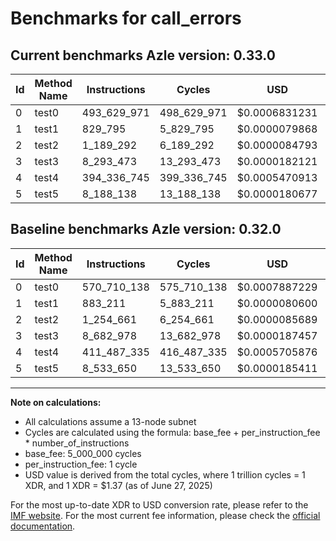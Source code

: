 # Benchmarks for call_errors

## Current benchmarks Azle version: 0.33.0

| Id  | Method Name | Instructions | Cycles      | USD           | USD/Million Calls | Change                                 |
| --- | ----------- | ------------ | ----------- | ------------- | ----------------- | -------------------------------------- |
| 0   | test0       | 493_629_971  | 498_629_971 | $0.0006831231 | $683.12           | <font color="green">-77_080_167</font> |
| 1   | test1       | 829_795      | 5_829_795   | $0.0000079868 | $7.98             | <font color="green">-53_416</font>     |
| 2   | test2       | 1_189_292    | 6_189_292   | $0.0000084793 | $8.47             | <font color="green">-65_369</font>     |
| 3   | test3       | 8_293_473    | 13_293_473  | $0.0000182121 | $18.21            | <font color="green">-389_505</font>    |
| 4   | test4       | 394_336_745  | 399_336_745 | $0.0005470913 | $547.09           | <font color="green">-17_150_590</font> |
| 5   | test5       | 8_188_138    | 13_188_138  | $0.0000180677 | $18.06            | <font color="green">-345_512</font>    |

## Baseline benchmarks Azle version: 0.32.0

| Id  | Method Name | Instructions | Cycles      | USD           | USD/Million Calls |
| --- | ----------- | ------------ | ----------- | ------------- | ----------------- |
| 0   | test0       | 570_710_138  | 575_710_138 | $0.0007887229 | $788.72           |
| 1   | test1       | 883_211      | 5_883_211   | $0.0000080600 | $8.05             |
| 2   | test2       | 1_254_661    | 6_254_661   | $0.0000085689 | $8.56             |
| 3   | test3       | 8_682_978    | 13_682_978  | $0.0000187457 | $18.74            |
| 4   | test4       | 411_487_335  | 416_487_335 | $0.0005705876 | $570.58           |
| 5   | test5       | 8_533_650    | 13_533_650  | $0.0000185411 | $18.54            |

---

**Note on calculations:**

- All calculations assume a 13-node subnet
- Cycles are calculated using the formula: base_fee + per_instruction_fee \* number_of_instructions
- base_fee: 5_000_000 cycles
- per_instruction_fee: 1 cycle
- USD value is derived from the total cycles, where 1 trillion cycles = 1 XDR, and 1 XDR = $1.37 (as of June 27, 2025)

For the most up-to-date XDR to USD conversion rate, please refer to the [IMF website](https://www.imf.org/external/np/fin/data/rms_sdrv.aspx).
For the most current fee information, please check the [official documentation](https://internetcomputer.org/docs/references/cycles-cost-formulas).
